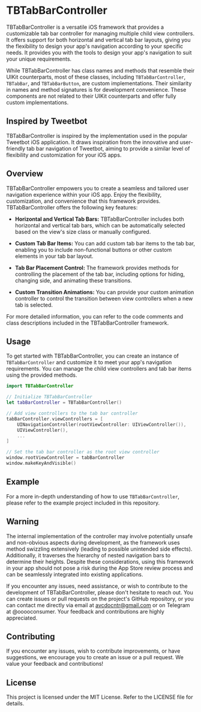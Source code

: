 # TBTabBarController

TBTabBarController is a versatile iOS framework that provides a customizable tab bar controller for managing multiple child view controllers. It offers support for both horizontal and vertical tab bar layouts, giving you the flexibility to design your app's navigation according to your specific needs. It provides you with the tools to design your app's navigation to suit your unique requirements.

While TBTabBarController has class names and methods that resemble their UIKit counterparts, most of these classes, including `TBTabBarController`, `TBTabBar`, and `TBTabBarButton`, are custom implementations. Their similarity in names and method signatures is for development convenience. These components are not related to their UIKit counterparts and offer fully custom implementations.

## Inspired by Tweetbot

TBTabBarController is inspired by the implementation used in the popular Tweetbot iOS application. It draws inspiration from the innovative and user-friendly tab bar navigation of Tweetbot, aiming to provide a similar level of flexibility and customization for your iOS apps.

## Overview

TBTabBarController empowers you to create a seamless and tailored user navigation experience within your iOS app. Enjoy the flexibility, customization, and convenience that this framework provides. TBTabBarController offers the following key features:

- **Horizontal and Vertical Tab Bars:** TBTabBarController includes both horizontal and vertical tab bars, which can be automatically selected based on the view's size class or manually configured.

- **Custom Tab Bar Items:** You can add custom tab bar items to the tab bar, enabling you to include non-functional buttons or other custom elements in your tab bar layout.

- **Tab Bar Placement Control:** The framework provides methods for controlling the placement of the tab bar, including options for hiding, changing side, and animating these transitions.

- **Custom Transition Animations:** You can provide your custom animation controller to control the transition between view controllers when a new tab is selected.

For more detailed information, you can refer to the code comments and class descriptions included in the TBTabBarController framework.

## Usage

To get started with TBTabBarController, you can create an instance of `TBTabBarController` and customize it to meet your app's navigation requirements. You can manage the child view controllers and tab bar items using the provided methods.

```swift
import TBTabBarController

// Initialize TBTabBarController
let tabBarController = TBTabBarController()

// Add view controllers to the tab bar controller
tabBarController.viewControllers = [
    UINavigationController(rootViewController: UIViewController()),
    UIViewController(),
    ...
]

// Set the tab bar controller as the root view controller
window.rootViewController = tabBarController
window.makeKeyAndVisible()
```

## Example

For a more in-depth understanding of how to use `TBTabBarController`, please refer to the example project included in this repository.

## Warning

The internal implementation of the controller may involve potentially unsafe and non-obvious aspects during development, as the framework uses method swizzling extensively (leading to possible unintended side effects). Additionally, it traverses the hierarchy of nested navigation bars to determine their heights. Despite these considerations, using this framework in your app should not pose a risk during the App Store review process and can be seamlessly integrated into existing applications.

If you encounter any issues, need assistance, or wish to contribute to the development of TBTabBarController, please don't hesitate to reach out. You can create issues or pull requests on the project's GitHub repository, or you can contact me directly via email at avcdocntr@gmail.com or on Telegram at @ooooconsumer. Your feedback and contributions are highly appreciated.

## Contributing

If you encounter any issues, wish to contribute improvements, or have suggestions, we encourage you to create an issue or a pull request. We value your feedback and contributions!

## License

This project is licensed under the MIT License. Refer to the LICENSE file for details.
